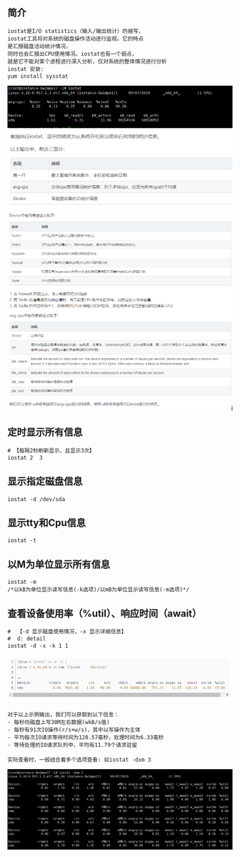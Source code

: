 ## 简介
```
iostat是I/O statistics（输入/输出统计）的缩写，
iostat工具将对系统的磁盘操作活动进行监视。它的特点
是汇报磁盘活动统计情况，
同时也会汇报出CPU使用情况。iostat也有一个弱点，
就是它不能对某个进程进行深入分析，仅对系统的整体情况进行分析
iostat 安装:
yum install sysstat

```
![enter description here](./1.png)
![enter description here](./2.png)
![enter description here](./3.png)

## 定时显示所有信息
```
# 【每隔2秒刷新显示，且显示3次】
iostat 2  3
```
## 显示指定磁盘信息
```
iostat -d /dev/sda
```
## 显示tty和Cpu信息
```
iostat -t
```

## 以M为单位显示所有信息
```
iostat -m
/*以kB为单位显示读写信息(-k选项)/以mB为单位显示读写信息(-m选项)*/
```

## 查看设备使用率（%util）、响应时间（await）
```
#  【-d 显示磁盘使用情况，-x 显示详细信息】
#  d: detail
iostat -d -x -k 1 1
```
![enter description here](./4.png)

```
对于以上示例输出，我们可以获取到以下信息： 
- 每秒向磁盘上写30M左右数据(wkB/s值) 
- 每秒有91次IO操作(r/s+w/s)，其中以写操作为主体 
- 平均每次IO请求等待时间为120.57毫秒，处理时间为6.33毫秒 
- 等待处理的IO请求队列中，平均有11.79个请求驻留

实际查看时，一般结合着多个选项查看: 如iostat -dxm 3
```
![enter description here](./5.png)
